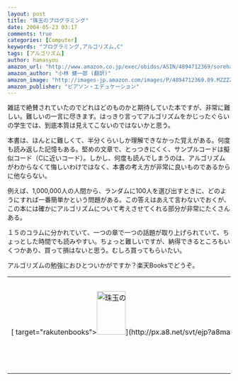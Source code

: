 ```yaml
---
layout: post
title: "珠玉のプログラミング"
date: 2004-05-23 03:17
comments: true
categories: [Computer]
keywords: "プログラミング,アルゴリズム,C"
tags: [アルゴリズム]
author: hamasyou
amazon_url: "http://www.amazon.co.jp/exec/obidos/ASIN/4894712369/sorehabooks-22"
amazon_author: "小林 健一郎 (翻訳)"
amazon_image: "http://images-jp.amazon.com/images/P/4894712369.09.MZZZZZZZ.jpg"
amazon_publisher: "ピアソン・エデュケーション"
---
```


雑誌で絶賛されていたのでどれほどのものかと期待していた本ですが、非常に難しい。難しいの一言に尽きます。はっきり言ってアルゴリズムをかじったぐらいの学生では、到底本質は見えてこないのではないかと思う。


<!-- more -->

本書は、ほんとに難しくて、半分くらいしか理解できなかった覚えがある。何度も読み返した記憶もある。堅めの文章で、とっつきにくく、サンプルコードは擬似コード（Cに近いコード）。しかし、何度も読んでしまうのは、アルゴリズムがわからなくて悔しいわけではなく、本書の考え方が非常に良いものであるからに他ならない。

例えば、1,000,000人の人間から、ランダムに100人を選び出すときに、どのようにすれば一番簡単かという問題がある。この答えはあえて言わないでおくが、この本には確かにアルゴリズムについて考えさせてくれる部分が非常にたくさんある。

１５のコラムに分かれていて、一つの章で一つの話題が取り上げられていて、ちょっとした時間でも読みやすい。ちょっと難しいですが、納得できるところもいくつかあり、買って損はないと思う。むしろ買ってもらいたい。


アルゴリズムの勉強におひとついかがですか？楽天Booksでどうぞ。

<div class="rakuten">
<TABLE border=0 cellPadding=0 cellSpacing=0 width=270 hight=180><TR Align=top><TD align=middle noWrap width=90 hight=180>[ target="rakutenbooks"><IMG alt=珠玉のプログラミング本質を見抜いたアルゴリズムとデータ構造 src="http://books.rakuten.co.jp/com/images/goods/89471236.gif" width=65 height=98 border=0>](http://px.a8.net/svt/ejp?a8mat=O4L69+FRZJW2+1N6+6A4FN&URL=http://books.rakuten.co.jp/afa8/NS/CSfLastGenGoodsPage_001.jsp?GOODS_NO=1200222)</TD><TD width=180 hight=180>[ target = "rakutenbooks" ><B>珠玉のプログラミング本質を見抜いたアルゴリズムとデータ構造</B>](http://px.a8.net/svt/ejp?a8mat=O4L69+FRZJW2+1N6+6A4FN&URL=http://books.rakuten.co.jp/afa8/NS/CSfLastGenGoodsPage_001.jsp?GOODS_NO=1200222)<BR><BR><FONT size=-1>著者：ジョン・ルイス・ベントリ / 小林健一郎<BR>出版社：ピアソンエデュケーション<BR>本体価格：3,400円<BR></FONT></TD></TR><TR><TD colspan =2 align=right>[ target = "rakutenbooks">楽天ブックスで購入する](http://px.a8.net/svt/ejp?a8mat=O4L69+FRZJW2+1N6+6A4FN&URL=http://books.rakuten.co.jp/afa8/ticker/basket.jsp?no=1200222 )[ target = "rakutenbooks"><IMG align=absMiddle alt="楽天ブックスで購入する" border=0 height=18 width=21 hspace=3 src="http://books.rakuten.co.jp/RBOOKS/img/cart_s.gif" >](http://px.a8.net/svt/ejp?a8mat=O4L69+FRZJW2+1N6+6A4FN&URL=http://books.rakuten.co.jp/afa8/ticker/basket.jsp?no=1200222 )</TD></TR></TABLE>
</div>




